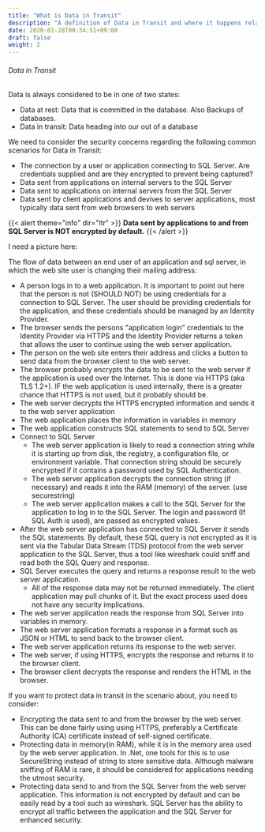 ```yaml
---
title: "What is Data in Transit"
description: "A definition of Data in Transit and where it happens related to SQL Server"
date: 2020-01-28T00:34:51+09:00
draft: false
weight: 2
---
```


###### Data in Transit

Data is always considered to be in one of two states:

* Data at rest:  Data that is committed in the database.  Also Backups of databases.
* Data in transit:  Data heading into our out of a database

We need to consider the security concerns regarding the following common scenarios for Data in Transit:

* The connection by a user or application connecting to SQL Server.  Are credentials supplied and are they encrypted to prevent being captured?
* Data sent from applications on internal servers to the SQL Server
* Data sent to applications on internal servers from the SQL Server
* Data sent by client applications and devives to server applications, most typically data sent from web browsers to web servers

{{< alert theme="info" dir="ltr" >}} **Data sent by applications to and from SQL Server is NOT encrypted by default.**
{{< /alert >}}

I need a picture here:

The flow of data between an end user of an application and sql server, in which the web site user is changing their mailing address:

* A person logs in to a web application.  It is important to point out here that the person is not (SHOULD NOT) be using credentials for a connection to SQL Server.  The user should be providing credentials for the application, and these credentials should be managed by an Identity Provider.
* The browser sends the persons "application login" credentials to the Identity Provider via HTTPS and the Identity Provider returns a token that allows the user to continue using the web server application.
* The person on the web site enters their address and clicks a button to send data from the browser client to the web server.
* The browser probably encrypts the data to be sent to the web server if the application is used over the Internet.  This is done via HTTPS (aka TLS 1.2+).  IF the web application is used internally, there is a greater chance that HTTPS is not used, but it probably should be.
* The web server decrypts the HTTPS encrypted information and sends it to the web server application
* The web application places the information in variables in memory
* The web application constructs SQL statements to send to SQL Server
* Connect to SQL Server 
  * The web server application is likely to read a connection string while it is starting up from disk, the registry, a configuration file, or environment variable. That connection string should be securely encrypted if it contains a password used by SQL Authentication.
  * The web server application decrypts the connection string (if necessary) and reads it into the RAM (memory) of the server. (use securestring)
  * The web server application makes a call to the SQL Server for the application to log in to the SQL Server.  The login and password (If SQL Auth is used), are passed as encrypted values.
* After the web server application has connected to SQL Server it sends the SQL statements.  By default, these SQL query is not encrypted as it is sent via the Tabular Data Stream (TDS) protocol from the web server application to the SQL Server, thus a tool like wireshark could sniff and read both the SQL Query and response.
* SQL Server executes the query and returns a response result to the web server application.
  * All of the response data may not be returned immediately.  The client application may pull chunks of it.  But the exact process used does not have any security implications.
* The web server application reads the response from SQL Server into variables in memory.
* The web server application formats a response in a format such as JSON or HTML to send back to the browser client.
* The web server application returns its response to the web server.
* The web server, if using HTTPS, encrypts the response and returns it to the browser client.
* The browser client decrypts the response and renders the HTML in the browser.

If you want to protect data in transit in the scenario about, you need to consider:

* Encrypting the data sent to and from the browser by the web server.  This can be done fairly using using HTTPS, preferably a Certificate Authority (CA) certificate instead of self-signed certificate.
* Protecting data in memory(in RAM), while it is in the memory area used by the web server application.  In .Net, one tools for this is to use SecureString instead of string to store sensitive data.  Although malware sniffing of RAM is rare, it should be considered for applications needing the utmost security.
* Protecting data send to and from the SQL Server from the web server application.  This information is not encrypted by default and can be easily read by a tool such as wireshark.  SQL Server has the ability to encrypt all traffic between the application and the SQL Server for enhanced security.
